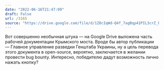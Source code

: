 ```yaml
---
date: "2022-06-16T21:47:09"
draft: False
url: /3165
source: "https://drive.google.com/file/d/1Z0cIqWd-Q4f_7agBqp41PIL3crZ_hN8B/view"
---
```


Вот совершенно необычная штука — на Google Drive выложена часть рабочей документации Крымского моста. Вроде бы автор публикации — Главное управление разведки Генштаба Украины, ну а цель перевода этого документа в open-source, вероятно, заключается в желании провести bug bounty. Интересно, победителю дадут возможность лично нажать кнопку?
